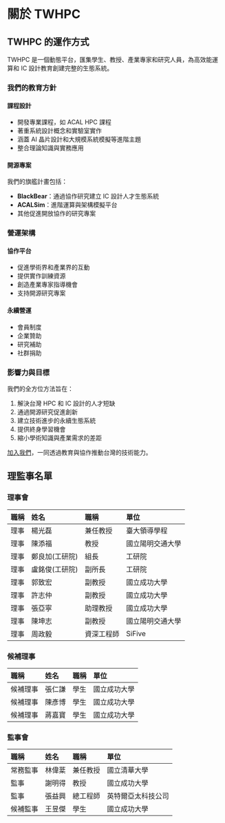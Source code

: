 # 關於 TWHPC

## TWHPC 的運作方式

TWHPC 是一個動態平台，匯集學生、教授、產業專家和研究人員，為高效能運算和 IC 設計教育創建完整的生態系統。

### 我們的教育方針

#### 課程設計
- 開發專業課程，如 ACAL HPC 課程
- 著重系統設計概念和實驗室實作
- 涵蓋 AI 晶片設計和大規模系統模擬等進階主題
- 整合理論知識與實務應用

#### 開源專案
我們的旗艦計畫包括：
- **BlackBear**：通過協作研究建立 IC 設計人才生態系統
- **ACALSim**：進階運算與架構模擬平台
- 其他促進開放協作的研究專案

### 營運架構

#### 協作平台
- 促進學術界和產業界的互動
- 提供實作訓練資源
- 創造產業專家指導機會
- 支持開源研究專案

#### 永續營運
- 會員制度
- 企業贊助
- 研究補助
- 社群捐助

### 影響力與目標

我們的全方位方法旨在：
1. 解決台灣 HPC 和 IC 設計的人才短缺
2. 通過開源研究促進創新
3. 建立技術進步的永續生態系統
4. 提供終身學習機會
5. 縮小學術知識與產業需求的差距

[加入我們](/zh/join)，一同透過教育與協作推動台灣的技術能力。

## 理監事名單


### 理事會

| 職稱 | 姓名 | 職稱 | 單位 |
|:-----|:-----|:-----|:-----|
| 理事 | 楊光磊 | 兼任教授 | 臺大領導學程 |
| 理事 | 陳添福 | 教授 | 國立陽明交通大學 |
| 理事 | 鄭良加(工研院) | 組長 | 工研院 |
| 理事 | 盧銘俊(工研院) | 副所長 | 工研院 |
| 理事 | 郭致宏 | 副教授 | 國立成功大學 |
| 理事 | 許志仲 | 副教授 | 國立成功大學 |
| 理事 | 張亞寧 | 助理教授 | 國立成功大學 |
| 理事 | 陳坤志 | 副教授 | 國立陽明交通大學 |
| 理事 | 周政毅 | 資深工程師 | SiFive |


### 候補理事

| 職稱 | 姓名 | 職稱 | 單位 |
|:-----|:-----|:-----|:-----|
| 候補理事 | 張仁謙 | 學生 | 國立成功大學 |
| 候補理事 | 陳彥博 | 學生 | 國立成功大學 |
| 候補理事 | 蔣嘉寶 | 學生 | 國立成功大學 |


### 監事會

| 職稱 | 姓名 | 職稱 | 單位 |
|:-----|:-----|:-----|:-----|
| 常務監事 | 林偉棻 | 兼任教授 | 國立清華大學 |
| 監事 | 謝明得 | 教授 | 國立成功大學 |
| 監事 | 張益興 | 總工程師 | 英特爾亞太科技公司 |
| 候補監事 | 王昱傑 | 學生 | 國立成功大學 |
